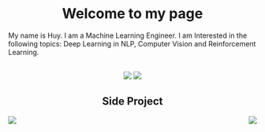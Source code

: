 <h1 align="center">Welcome to my page</h1>
<p align="left">My name is Huy. I am a Machine Learning Engineer. I am Interested in the following topics: Deep Learning in NLP, Computer Vision and Reinforcement Learning.</p> <br>
<div align="center">
    <img src="https://github-readme-stats.vercel.app/api?username=HuyOnic&bg_color=30,e96443,904e95&title_color=fff&text_color=fff&hide=contribs,prs"/>
    <img src="https://github-readme-stats.vercel.app/api/top-langs/?username=anuraghazra&langs_count=8&layout=compact&bg_color=30,904e95,e96443&hide_title=true&text_color=fff"/>
</div>
<h2 align=center>Side Project</h2>
<a href="https://github.com/HuyOnic/CoffeShop">
<img align="left" src="https://github-readme-stats.vercel.app/api/pin/?username=HuyOnic&repo=CoffeShop&theme=dracula"/>
</a>
<a href="https://github.com/HuyOnic/VietcombankBill">
<img align="right" src="https://github-readme-stats.vercel.app/api/pin/?username=HuyOnic&repo=VietcombankBill"/>
</a>
